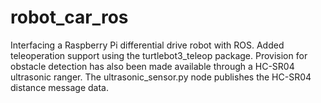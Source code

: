 # robot_car_ros
Interfacing a Raspberry Pi differential drive robot with ROS.
Added teleoperation support using the turtlebot3_teleop package. Provision for obstacle detection has also been made available through a HC-SR04 ultrasonic ranger. The ultrasonic_sensor.py node publishes the HC-SR04 distance message data.
